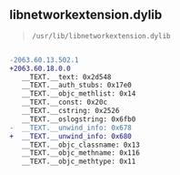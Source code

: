 ## libnetworkextension.dylib

> `/usr/lib/libnetworkextension.dylib`

```diff

-2063.60.13.502.1
+2063.60.18.0.0
   __TEXT.__text: 0x2d548
   __TEXT.__auth_stubs: 0x17e0
   __TEXT.__objc_methlist: 0x14
   __TEXT.__const: 0x20c
   __TEXT.__cstring: 0x2526
   __TEXT.__oslogstring: 0x6fb0
-  __TEXT.__unwind_info: 0x678
+  __TEXT.__unwind_info: 0x680
   __TEXT.__objc_classname: 0x13
   __TEXT.__objc_methname: 0x116
   __TEXT.__objc_methtype: 0x11

```
